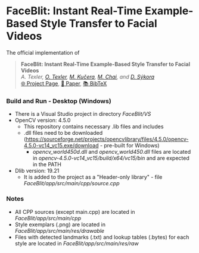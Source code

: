 # FaceBlit: Instant Real-Time Example-Based Style Transfer to Facial Videos

The official implementation of

> **FaceBlit: Instant Real-Time Example-Based Style Transfer to Facial Videos** <br>
_A. Texler, [O. Texler](https://ondrejtexler.github.io/), [M. Kučera](https://www.linkedin.com/in/kuceram/), [M. Chai](http://www.mlchai.com), and [D. Sýkora](https://dcgi.fel.cvut.cz/home/sykorad/)_ <br>
[:globe_with_meridians: Project Page](https://ondrejtexler.github.io/faceblit/index.html), 
[:page_facing_up: Paper](https://dcgi.fel.cvut.cz/home/sykorad/Texler21-I3D.pdf), 
[:books: BibTeX](https://dcgi.fel.cvut.cz/home/sykorad/Texler21-I3D.bib)



### Build and Run - Desktop (Windows)
* There is a Visual Studio project in directory *FaceBlit/VS*
* OpenCV version: 4.5.0
  * This repository contains necessary .lib files and includes
  * .dll files need to be downloaded (https://sourceforge.net/projects/opencvlibrary/files/4.5.0/opencv-4.5.0-vc14_vc15.exe/download - pre-built for Windows)
    * *opencv_world450d.dll* and *opencv_world450.dll* files are located in *opencv-4.5.0-vc14_vc15/build/x64/vc15/bin* and are expected in the PATH 
* Dlib version: 19.21
  * It is added to the project as a "Header-only library" - file *FaceBlit/app/src/main/cpp/source.cpp*

  
### Notes
* All CPP sources (except main.cpp) are located in *FaceBlit/app/src/main/cpp*
* Style exemplars (.png) are located in *FaceBlit/app/src/main/res/drawable*
* Files with detected landmarks (.txt) and lookup tables (.bytes) for each style are located in *FaceBlit/app/src/main/res/raw*

